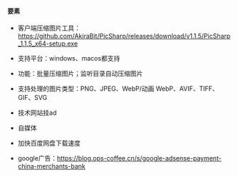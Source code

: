 #### 要素
- 客户端压缩图片工具：https://github.com/AkiraBit/PicSharp/releases/download/v1.1.5/PicSharp_1.1.5_x64-setup.exe
- 支持平台：windows、macos都支持
- 功能：批量压缩图片；监听目录自动压缩图片
- 支持处理的图片类型：PNG、JPEG、WebP/动画 WebP、AVIF、TIFF、GIF、SVG

- 技术网站挂ad
- 自媒体
- 加快百度网盘下载速度
- google广告：https://blog.ops-coffee.cn/s/google-adsense-payment-china-merchants-bank
  
